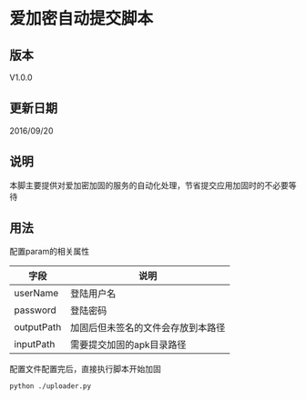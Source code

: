 # 爱加密自动提交脚本

## 版本
V1.0.0

## 更新日期
2016/09/20

## 说明
本脚主要提供对爱加密加固的服务的自动化处理，节省提交应用加固时的不必要等待

## 用法
配置param的相关属性

|字段|说明|
|----|----|
|userName|登陆用户名|
|password|登陆密码|
|outputPath|加固后但未签名的文件会存放到本路径|
|inputPath|需要提交加固的apk目录路径|


配置文件配置完后，直接执行脚本开始加固
```shell
python ./uploader.py
```

